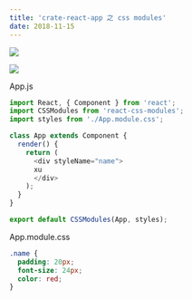```yaml
---
title: 'crate-react-app 之 css modules'
date: 2018-11-15
---   
```

![](https://img-blog.csdnimg.cn/20181115115318267.png?x-oss-processimage/watermark,type_ZmFuZ3poZW5naGVpdGk,shadow_10,text_aHR0cHM6Ly9ibG9nLmNzZG4ubmV0L3h1dG9uZ2Jhbw,size_16,color_FFFFFF,t_70)

![](https://img-blog.csdnimg.cn/20181115115433807.png)

App.js

```javascript
import React, { Component } from 'react';
import CSSModules from 'react-css-modules';
import styles from './App.module.css';

class App extends Component {
  render() {
    return (
      <div styleName="name">
      xu
      </div>
    );
  }
}

export default CSSModules(App, styles);
```

App.module.css

```css
.name {
  padding: 20px;
  font-size: 24px;
  color: red;
}
```